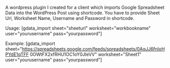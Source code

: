 A wordpress plugin I created for a client which imports Google Spreadsheet Data into the WordPress Post using shortcode. You have to provide Sheet Url, Worksheet Name, Username and Password in shortcode.

Usage: [gdata_import sheet="sheeturl" worksheet="workbookname" user="yourusername" pass="yourpassword"]

Example: [gdata_import sheet="https://spreadsheets.google.com/feeds/spreadsheets/0AqJJ6fnIoHPYdE1qTFF 0OWtFX2xfRHU1OC1oY0JIeVV" worksheet="Sheet1" user="yourusername" pass="yourpassword"]